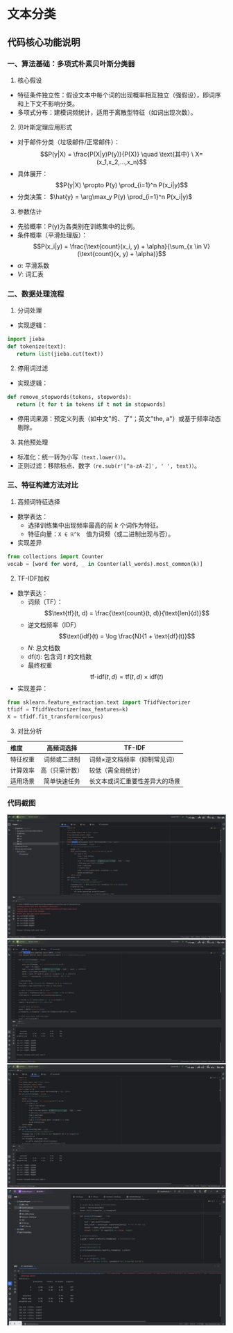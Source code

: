 # 文本分类
## 代码核心功能说明

### 一、算法基础：多项式朴素贝叶斯分类器
1. 核心假设
 - 特征条件独立性：假设文本中每个词的出现概率相互独立（强假设），即词序和上下文不影响分类。
 - 多项式分布：建模词频统计，适用于离散型特征（如词出现次数）。

2. 贝叶斯定理应用形式
 - 对于邮件分类（垃圾邮件/正常邮件）：
$$P(y|X) = \frac{P(X|y)P(y)}{P(X)} \quad \text{其中} \ X=(x_1,x_2,...,x_n)$$ 
 - 具体展开：
$$P(y|X) \propto P(y) \prod_{i=1}^n P(x_i|y)$$
 - 分类决策：
$\hat{y} = \arg\max_y P(y) \prod_{i=1}^n P(x_i|y)$
3. 参数估计
 - 先验概率：P(y)为各类别在训练集中的比例。
 - 条件概率（平滑处理版）：
$$P(x_i|y) = \frac{\text{count}(x_i, y) + \alpha}{\sum_{x \in V} (\text{count}(x, y) + \alpha)}$$
- $\alpha$: 平滑系数  
- $V$: 词汇表 

### 二、数据处理流程
1. 分词处理
 - 实现逻辑：
 ``` python
 import jieba  
 def tokenize(text):
    return list(jieba.cut(text))  
```
2. 停用词过滤
 - 实现逻辑：
 ``` python
def remove_stopwords(tokens, stopwords):
    return [t for t in tokens if t not in stopwords]
```
 - 停用词来源：预定义列表（如中文"的、了"；英文"the, a"）或基于频率动态剔除。
3. 其他预处理
 - 标准化：统一转为小写```（text.lower()）```。
 - 正则过滤：移除标点、数字```（re.sub(r'[^a-zA-Z]', ' ', text)）```。
### 三、特征构建方法对比
1. 高频词特征选择
 - 数学表达：
   + 选择训练集中出现频率最高的前 $k$ 个词作为特征。
   + 特征向量：```X ∈ ℝ^k  ```值为词频（或二进制出现与否）。
 - 实现差异
 ``` python
from collections import Counter
vocab = [word for word, _ in Counter(all_words).most_common(k)]
``` 
2. TF-IDF加权
 - 数学表达：
   + 词频（TF）：
   $$\text{tf}(t, d) = \frac{\text{count}(t, d)}{\text{len}(d)}$$
   + 逆文档频率（IDF）
   $$\text{idf}(t) = \log \frac{N}{1 + \text{df}(t)}$$
   + $N$: 总文档数  
   + $\text{df}(t)$: 包含词 $t$ 的文档数 
   + 最终权重
   $$\text{tf-idf}(t, d) = \text{tf}(t, d) \times \text{idf}(t)$$
 - 实现差异：
 ``` python
from sklearn.feature_extraction.text import TfidfVectorizer
tfidf = TfidfVectorizer(max_features=k)
X = tfidf.fit_transform(corpus)
 ```
3. 对比分析

| 维度    | 	高频词选择  | TF-IDF          |
|:------|:-------:|-----------------|
| 特征权重  | 词频或二进制	 | 词频×逆文档频率（抑制常见词） |
| 计算效率  | 高（只需计数） | 较低（需全局统计）       |
| 适用场景  | 简单快速任务  | 长文本或词汇重要性差异大的场景 |

### 代码截图
<img src="https://github.com/jerryyxy/333-/blob/main/%E5%B1%8F%E5%B9%95%E6%88%AA%E5%9B%BE%202025-04-12%20193516.png" />
<img src="https://github.com/jerryyxy/333-/blob/main/%E5%B1%8F%E5%B9%95%E6%88%AA%E5%9B%BE%202025-04-12%20193524.png" />
<img src="https://github.com/jerryyxy/333-/blob/main/%E5%B1%8F%E5%B9%95%E6%88%AA%E5%9B%BE%202025-04-12%20193528.png" />
<img src="https://github.com/ustin3/-3/blob/main/4.png" alt="图片描述" width = "800" height = "图片长度" />
